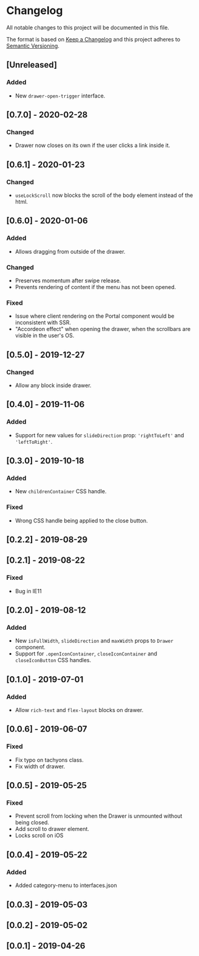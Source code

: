 # Changelog

All notable changes to this project will be documented in this file.

The format is based on [Keep a Changelog](http://keepachangelog.com/en/1.0.0/)
and this project adheres to [Semantic Versioning](http://semver.org/spec/v2.0.0.html).

## [Unreleased]
### Added
- New `drawer-open-trigger` interface.

## [0.7.0] - 2020-02-28
### Changed
- Drawer now closes on its own if the user clicks a link inside it.

## [0.6.1] - 2020-01-23
### Changed
- `useLockScroll` now blocks the scroll of the body element instead of the html.

## [0.6.0] - 2020-01-06
### Added
- Allows dragging from outside of the drawer.

### Changed
- Preserves momentum after swipe release.
- Prevents rendering of content if the menu has not been opened.

### Fixed
- Issue where client rendering on the Portal component would be inconsistent with SSR.
- "Accordeon effect" when opening the drawer, when the scrollbars are visible in the user's OS.

## [0.5.0] - 2019-12-27
### Changed
- Allow any block inside drawer.

## [0.4.0] - 2019-11-06
### Added
- Support for new values for `slideDirection` prop: `'rightToLeft'` and `'leftToRight'`.

## [0.3.0] - 2019-10-18
### Added
- New `childrenContainer` CSS handle.

### Fixed
- Wrong CSS handle being applied to the close button.

## [0.2.2] - 2019-08-29

## [0.2.1] - 2019-08-22
### Fixed
- Bug in IE11

## [0.2.0] - 2019-08-12
### Added
- New `isFullWidth`, `slideDirection` and `maxWidth` props to `Drawer` component.
- Support for `.openIconContainer`, `closeIconContainer` and `closeIconButton` CSS handles.

## [0.1.0] - 2019-07-01
### Added
- Allow `rich-text` and `flex-layout` blocks on drawer.

## [0.0.6] - 2019-06-07
### Fixed
- Fix typo on tachyons class.
- Fix width of drawer.

## [0.0.5] - 2019-05-25
### Fixed
- Prevent scroll from locking when the Drawer is unmounted without being closed.
- Add scroll to drawer element.
- Locks scroll on iOS

## [0.0.4] - 2019-05-22
### Added
- Added category-menu to interfaces.json

## [0.0.3] - 2019-05-03

## [0.0.2] - 2019-05-02

## [0.0.1] - 2019-04-26
